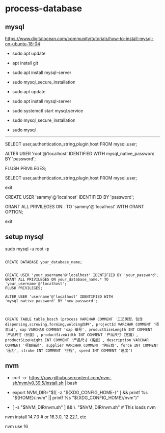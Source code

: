 # process-database


## mysql

https://www.digitalocean.com/community/tutorials/how-to-install-mysql-on-ubuntu-18-04


- sudo apt update

- apt install git

- sudo apt install mysql-server
- sudo mysql_secure_installation


- sudo apt update
- sudo apt install mysql-server
- sudo systemctl start mysql.service
- sudo mysql_secure_installation
- sudo mysql

--- 

SELECT user,authentication_string,plugin,host FROM mysql.user;


ALTER USER 'root'@'localhost' IDENTIFIED WITH mysql_native_password BY 'password';


FLUSH PRIVILEGES;

SELECT user,authentication_string,plugin,host FROM mysql.user;

exit

CREATE USER 'sammy'@'localhost' IDENTIFIED BY 'password';

GRANT ALL PRIVILEGES ON *.* TO 'sammy'@'localhost' WITH GRANT OPTION;

exit


## setup mysql

sudo mysql -u root -p
```

CREATE DATABASE your_database_name;

```


```

CREATE USER 'your_username'@'localhost' IDENTIFIED BY 'your_password';
GRANT ALL PRIVILEGES ON your_database_name.* TO 'your_username'@'localhost';
FLUSH PRIVILEGES;

ALTER USER 'username'@'localhost' IDENTIFIED WITH 'mysql_native_password' BY 'new_password';


```

```

CREATE TABLE table_bosch (process VARCHAR COMMENT '工艺类型，包含dispensing,screwing,forming,welding四种', projectId VARCHAR COMMENT '项目id', sap VARCHAR COMMENT 'sap 编号', productSizeLength INT COMMENT '产品尺寸（长度）, productSizeWidth INT COMMENT '产品尺寸（宽度）, productSizeHeight INT COMMENT '产品尺寸（高度）, description VARCHAR COMMENT '项目描述', supplier VARCHAR COMMENT '供应商', force INT COMMENT '压力', stroke INT COMMENT '行程', speed INT COMMENT '速度')

```


## nvm
- curl -o- https://raw.githubusercontent.com/nvm-sh/nvm/v0.39.5/install.sh | bash

- export NVM_DIR="$([ -z "${XDG_CONFIG_HOME-}" ] && printf %s "${HOME}/.nvm" || printf %s "${XDG_CONFIG_HOME}/nvm")"

- [ -s "$NVM_DIR/nvm.sh" ] && \. "$NVM_DIR/nvm.sh" # This loads nvm

nvm install 14.7.0 # or 16.3.0, 12.22.1, etc

nvm use 16
